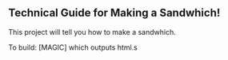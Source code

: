 Technical Guide for Making a Sandwhich!
---

This project will tell you how to make a sandwhich.

To build: [MAGIC] which outputs html.s